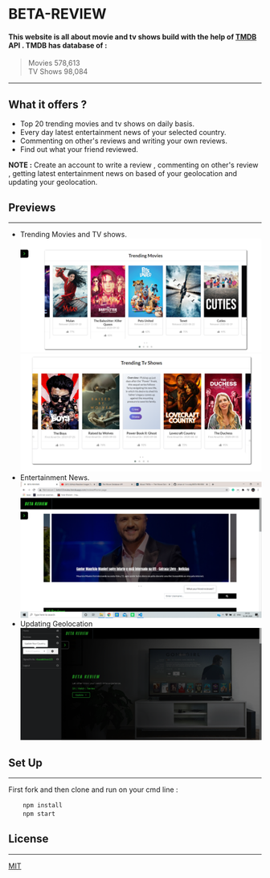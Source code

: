 # BETA-REVIEW

#### This website is all about movie and tv shows build with the help of [TMDB](https://developers.themoviedb.org/3/getting-started/introduction) API . TMDB has database of :

> Movies 578,613  
>  TV Shows 98,084

---

## What it offers ?

- Top 20 trending movies and tv shows on daily basis.
- Every day latest entertainment news of your selected country.
- Commenting on other's reviews and writing your own reviews.
- Find out what your friend reviewed.

**NOTE :** Create an account to write a review , commenting on other's review , getting latest entertainment news on based of your geolocation and updating your geolocation.

## Previews

---

- Trending Movies and TV shows.
  ![](public/images/treMovie.png)
  ![](public/images/treTv.png)
- Entertainment News.
  ![](public/images/treNews.png)
- Updating Geolocation
  ![](public/images/updateGeo.png)

## Set Up

---

First fork and then clone and run on your cmd line :

```bash
    npm install
    npm start
```

## License

---

[MIT](https://choosealicense.com/licenses/mit/)
